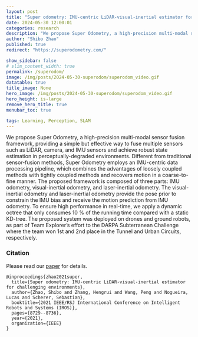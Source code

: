 ```yaml
---
layout: post
title: "Super odometry: IMU-centric LiDAR-visual-inertial estimator for challenging environments"
date: 2024-05-30 12:00:01
categories: research
description: "We propose Super Odometry, a high-precision multi-modal sensor fusion framework, providing a simple but effective way to fuse multiple sensors such as LiDAR, camera, and IMU sensors and achieve robust state estimation in perceptually-degraded environments. Different from traditional sensor-fusion methods, Super Odometry employs an IMU-centric data processing pipeline, which combines the advantages of loosely coupled methods with tightly coupled methods and recovers motion in a coarse-to-fine manner."
author: "Shibo Zhao"
published: true
redirect: "https://superodometry.com/"

show_sidebar: false
# slim_content_width: true
permalink: /superodom/
image: /img/posts/2024-05-30-superodom/superodom_video.gif
datatable: true
title_image: None
hero_image: /img/posts/2024-05-30-superodom/superodom_video.gif
hero_height: is-large
remove_hero_title: true
menubar_toc: true

tags: Learning, Perception, SLAM
---
```


We propose Super Odometry, a high-precision multi-modal sensor fusion framework, providing a simple but effective way to fuse multiple sensors such as LiDAR, camera, and IMU sensors and achieve robust state estimation in perceptually-degraded environments. Different from traditional sensor-fusion methods, Super Odometry employs an IMU-centric data processing pipeline, which combines the advantages of loosely coupled methods with tightly coupled methods and recovers motion in a coarse-to-fine manner. The proposed framework is composed of three parts: IMU odometry, visual-inertial odometry, and laser-inertial odometry. The visual-inertial odometry and laser-inertial odometry provide the pose prior to constrain the IMU bias and receive the motion prediction from IMU odometry. To ensure high performance in real-time, we apply a dynamic octree that only consumes 10 % of the running time compared with a static KD-tree. The proposed system was deployed on drones and ground robots, as part of Team Explorer’s effort to the DARPA Subterranean Challenge where the team won 1st and 2nd place in the Tunnel and Urban Circuits, respectively.

### Citation

Please read our [paper](https://arxiv.org/abs/2104.14938) for details. 

```
@inproceedings{zhao2021super,
  title={Super odometry: IMU-centric LiDAR-visual-inertial estimator for challenging environments},
  author={Zhao, Shibo and Zhang, Hengrui and Wang, Peng and Nogueira, Lucas and Scherer, Sebastian},
  booktitle={2021 IEEE/RSJ International Conference on Intelligent Robots and Systems (IROS)},
  pages={8729--8736},
  year={2021},
  organization={IEEE}
}

```
